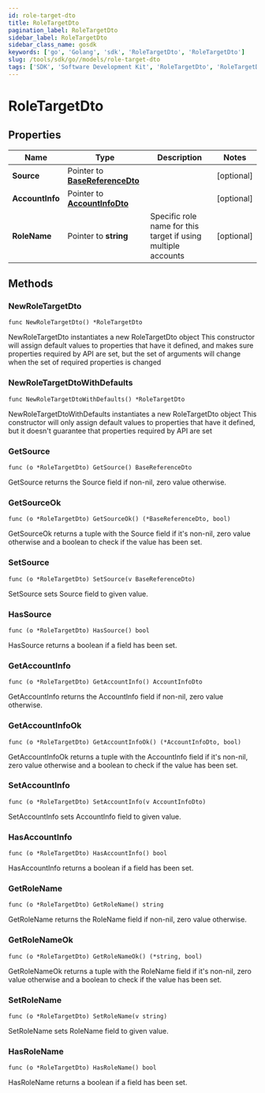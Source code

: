 ```yaml
---
id: role-target-dto
title: RoleTargetDto
pagination_label: RoleTargetDto
sidebar_label: RoleTargetDto
sidebar_class_name: gosdk
keywords: ['go', 'Golang', 'sdk', 'RoleTargetDto', 'RoleTargetDto'] 
slug: /tools/sdk/go//models/role-target-dto
tags: ['SDK', 'Software Development Kit', 'RoleTargetDto', 'RoleTargetDto']
---
```


# RoleTargetDto

## Properties

Name | Type | Description | Notes
------------ | ------------- | ------------- | -------------
**Source** | Pointer to [**BaseReferenceDto**](base-reference-dto) |  | [optional] 
**AccountInfo** | Pointer to [**AccountInfoDto**](account-info-dto) |  | [optional] 
**RoleName** | Pointer to **string** | Specific role name for this target if using multiple accounts | [optional] 

## Methods

### NewRoleTargetDto

`func NewRoleTargetDto() *RoleTargetDto`

NewRoleTargetDto instantiates a new RoleTargetDto object
This constructor will assign default values to properties that have it defined,
and makes sure properties required by API are set, but the set of arguments
will change when the set of required properties is changed

### NewRoleTargetDtoWithDefaults

`func NewRoleTargetDtoWithDefaults() *RoleTargetDto`

NewRoleTargetDtoWithDefaults instantiates a new RoleTargetDto object
This constructor will only assign default values to properties that have it defined,
but it doesn't guarantee that properties required by API are set

### GetSource

`func (o *RoleTargetDto) GetSource() BaseReferenceDto`

GetSource returns the Source field if non-nil, zero value otherwise.

### GetSourceOk

`func (o *RoleTargetDto) GetSourceOk() (*BaseReferenceDto, bool)`

GetSourceOk returns a tuple with the Source field if it's non-nil, zero value otherwise
and a boolean to check if the value has been set.

### SetSource

`func (o *RoleTargetDto) SetSource(v BaseReferenceDto)`

SetSource sets Source field to given value.

### HasSource

`func (o *RoleTargetDto) HasSource() bool`

HasSource returns a boolean if a field has been set.

### GetAccountInfo

`func (o *RoleTargetDto) GetAccountInfo() AccountInfoDto`

GetAccountInfo returns the AccountInfo field if non-nil, zero value otherwise.

### GetAccountInfoOk

`func (o *RoleTargetDto) GetAccountInfoOk() (*AccountInfoDto, bool)`

GetAccountInfoOk returns a tuple with the AccountInfo field if it's non-nil, zero value otherwise
and a boolean to check if the value has been set.

### SetAccountInfo

`func (o *RoleTargetDto) SetAccountInfo(v AccountInfoDto)`

SetAccountInfo sets AccountInfo field to given value.

### HasAccountInfo

`func (o *RoleTargetDto) HasAccountInfo() bool`

HasAccountInfo returns a boolean if a field has been set.

### GetRoleName

`func (o *RoleTargetDto) GetRoleName() string`

GetRoleName returns the RoleName field if non-nil, zero value otherwise.

### GetRoleNameOk

`func (o *RoleTargetDto) GetRoleNameOk() (*string, bool)`

GetRoleNameOk returns a tuple with the RoleName field if it's non-nil, zero value otherwise
and a boolean to check if the value has been set.

### SetRoleName

`func (o *RoleTargetDto) SetRoleName(v string)`

SetRoleName sets RoleName field to given value.

### HasRoleName

`func (o *RoleTargetDto) HasRoleName() bool`

HasRoleName returns a boolean if a field has been set.


